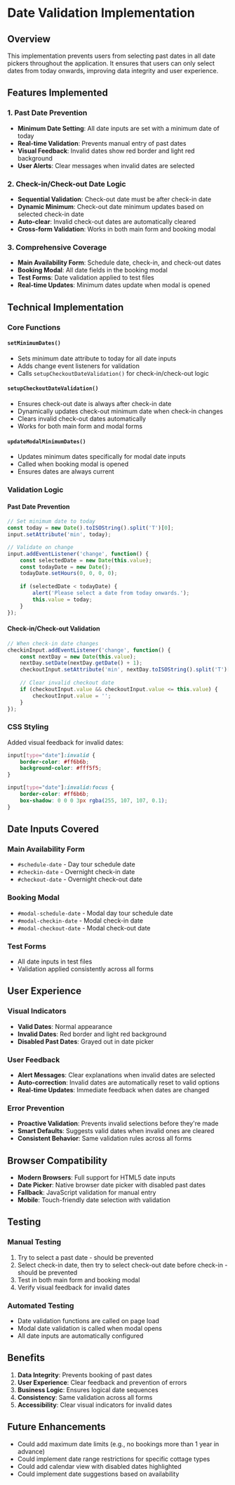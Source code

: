 # Date Validation Implementation

## Overview
This implementation prevents users from selecting past dates in all date pickers throughout the application. It ensures that users can only select dates from today onwards, improving data integrity and user experience.

## Features Implemented

### 1. Past Date Prevention
- **Minimum Date Setting**: All date inputs are set with a minimum date of today
- **Real-time Validation**: Prevents manual entry of past dates
- **Visual Feedback**: Invalid dates show red border and light red background
- **User Alerts**: Clear messages when invalid dates are selected

### 2. Check-in/Check-out Date Logic
- **Sequential Validation**: Check-out date must be after check-in date
- **Dynamic Minimum**: Check-out date minimum updates based on selected check-in date
- **Auto-clear**: Invalid check-out dates are automatically cleared
- **Cross-form Validation**: Works in both main form and booking modal

### 3. Comprehensive Coverage
- **Main Availability Form**: Schedule date, check-in, and check-out dates
- **Booking Modal**: All date fields in the booking modal
- **Test Forms**: Date validation applied to test files
- **Real-time Updates**: Minimum dates update when modal is opened

## Technical Implementation

### Core Functions

#### `setMinimumDates()`
- Sets minimum date attribute to today for all date inputs
- Adds change event listeners for validation
- Calls `setupCheckoutDateValidation()` for check-in/check-out logic

#### `setupCheckoutDateValidation()`
- Ensures check-out date is always after check-in date
- Dynamically updates check-out minimum date when check-in changes
- Clears invalid check-out dates automatically
- Works for both main form and modal forms

#### `updateModalMinimumDates()`
- Updates minimum dates specifically for modal date inputs
- Called when booking modal is opened
- Ensures dates are always current

### Validation Logic

#### Past Date Prevention
```javascript
// Set minimum date to today
const today = new Date().toISOString().split('T')[0];
input.setAttribute('min', today);

// Validate on change
input.addEventListener('change', function() {
    const selectedDate = new Date(this.value);
    const todayDate = new Date();
    todayDate.setHours(0, 0, 0, 0);
    
    if (selectedDate < todayDate) {
        alert('Please select a date from today onwards.');
        this.value = today;
    }
});
```

#### Check-in/Check-out Validation
```javascript
// When check-in date changes
checkinInput.addEventListener('change', function() {
    const nextDay = new Date(this.value);
    nextDay.setDate(nextDay.getDate() + 1);
    checkoutInput.setAttribute('min', nextDay.toISOString().split('T')[0]);
    
    // Clear invalid checkout date
    if (checkoutInput.value && checkoutInput.value <= this.value) {
        checkoutInput.value = '';
    }
});
```

### CSS Styling
Added visual feedback for invalid dates:
```css
input[type="date"]:invalid {
    border-color: #ff6b6b;
    background-color: #fff5f5;
}

input[type="date"]:invalid:focus {
    border-color: #ff6b6b;
    box-shadow: 0 0 0 3px rgba(255, 107, 107, 0.1);
}
```

## Date Inputs Covered

### Main Availability Form
- `#schedule-date` - Day tour schedule date
- `#checkin-date` - Overnight check-in date
- `#checkout-date` - Overnight check-out date

### Booking Modal
- `#modal-schedule-date` - Modal day tour schedule date
- `#modal-checkin-date` - Modal check-in date
- `#modal-checkout-date` - Modal check-out date

### Test Forms
- All date inputs in test files
- Validation applied consistently across all forms

## User Experience

### Visual Indicators
- **Valid Dates**: Normal appearance
- **Invalid Dates**: Red border and light red background
- **Disabled Past Dates**: Grayed out in date picker

### User Feedback
- **Alert Messages**: Clear explanations when invalid dates are selected
- **Auto-correction**: Invalid dates are automatically reset to valid options
- **Real-time Updates**: Immediate feedback when dates are changed

### Error Prevention
- **Proactive Validation**: Prevents invalid selections before they're made
- **Smart Defaults**: Suggests valid dates when invalid ones are cleared
- **Consistent Behavior**: Same validation rules across all forms

## Browser Compatibility
- **Modern Browsers**: Full support for HTML5 date inputs
- **Date Picker**: Native browser date picker with disabled past dates
- **Fallback**: JavaScript validation for manual entry
- **Mobile**: Touch-friendly date selection with validation

## Testing

### Manual Testing
1. Try to select a past date - should be prevented
2. Select check-in date, then try to select check-out date before check-in - should be prevented
3. Test in both main form and booking modal
4. Verify visual feedback for invalid dates

### Automated Testing
- Date validation functions are called on page load
- Modal date validation is called when modal opens
- All date inputs are automatically configured

## Benefits

1. **Data Integrity**: Prevents booking of past dates
2. **User Experience**: Clear feedback and prevention of errors
3. **Business Logic**: Ensures logical date sequences
4. **Consistency**: Same validation across all forms
5. **Accessibility**: Clear visual indicators for invalid dates

## Future Enhancements
- Could add maximum date limits (e.g., no bookings more than 1 year in advance)
- Could implement date range restrictions for specific cottage types
- Could add calendar view with disabled dates highlighted
- Could implement date suggestions based on availability 